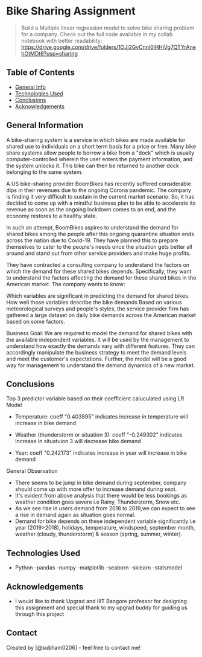 # Bike Sharing Assignment
> Build a Multiple linear regression model to solve bike sharing problem for a company.
> Check out the full code available in my collab notebook with better readability: https://drive.google.com/drive/folders/1OJj2GvCnni0lHHiVg7QTYrAnehOtMDt6?usp=sharing




## Table of Contents
* [General Info](#general-information)
* [Technologies Used](#technologies-used)
* [Conclusions](#conclusions)
* [Acknowledgements](#acknowledgements)


## General Information
A bike-sharing system is a service in which bikes are made available for shared use to individuals on a short term basis for a price or free. Many bike share systems allow people to borrow a bike from a "dock" which is usually computer-controlled wherein the user enters the payment information, and the system unlocks it. This bike can then be returned to another dock belonging to the same system.

A US bike-sharing provider BoomBikes has recently suffered considerable dips in their revenues due to the ongoing Corona pandemic. The company is finding it very difficult to sustain in the current market scenario. So, it has decided to come up with a mindful business plan to be able to accelerate its revenue as soon as the ongoing lockdown comes to an end, and the economy restores to a healthy state.

In such an attempt, BoomBikes aspires to understand the demand for shared bikes among the people after this ongoing quarantine situation ends across the nation due to Covid-19. They have planned this to prepare themselves to cater to the people's needs once the situation gets better all around and stand out from other service providers and make huge profits.

They have contracted a consulting company to understand the factors on which the demand for these shared bikes depends. Specifically, they want to understand the factors affecting the demand for these shared bikes in the American market. The company wants to know:

Which variables are significant in predicting the demand for shared bikes. How well those variables describe the bike demands Based on various meteorological surveys and people's styles, the service provider firm has gathered a large dataset on daily bike demands across the American market based on some factors.

Business Goal:
We are required to model the demand for shared bikes with the available independent variables. It will be used by the management to understand how exactly the demands vary with different features. They can accordingly manipulate the business strategy to meet the demand levels and meet the customer's expectations. Further, the model will be a good way for management to understand the demand dynamics of a new market.


## Conclusions
Top 3 predictor variable based on their coefficient caluculated using LR Model

- Temperature: coeff "0.403895" indicates increase in temperature will increase in bike demand

- Weather (thunderstorm or situation 3): coeff "-0.249302" indicates increase in situatuion 3 will decrease bike demand

- Year: coeff "0.242173" indicates increase in year will increase in bike demand

General Observation

- There seems to be jump in bike demand during september, company should come up with more offer to increase demand during sept.
- It's evident from above analysis that there would be less bookings as weather condition goes severe i.e Rainy, Thunderstorm, Snow etc.
- As we see rise in users demand from 2018 to 2019,we can expect to see a rise in demand again as situation goes normal.
- Demand for bike depends on these independent variable significantly i.e year (2019>2018), holidays, temperature, windspeed, september month, weather (cloudy, thunderstorm) & season (spring, summer, winter).


## Technologies Used
- Python
    -pandas
    -numpy
    -matplotlib
    -seaborn 
    -sklearn
    -statsmodel



## Acknowledgements
- I would like to thank Upgrad and IIIT Bangore professor for designing this assignment and special thank to my upgrad buddy for guiding us through this project



## Contact
Created by [@subham0206] - feel free to contact me!

